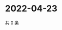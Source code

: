 # 2022-04-23

共 0 条

<!-- BEGIN WEIBO -->
<!-- 最后更新时间 Sat Apr 23 2022 13:00:49 GMT+0800 (China Standard Time) -->

<!-- END WEIBO -->

